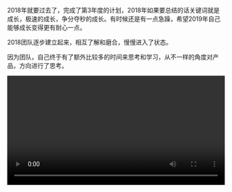 
2018年就要过去了，完成了第3年度的计划，2018年如果要总结的话关键词就是成长，极速的成长，争分夺秒的成长。有时候还是有一点急躁，希望2019年自己能够成长变得更有耐心一点。


2018团队逐步建立起来，相互了解和磨合，慢慢进入了状态。

因为团队，自己终于有了额外比较多的时间来思考和学习，从不一样的角度对产品，方向进行了思考。

<video width="100%"  controls>
<source src="http://36.189.247.18/vcloud1049.tc.qq.com/1049_M0101355002yMtEh3OswUW1001550990.f40.mp4?vkey=985195BCA5CFC9C91E49ABAAF88A774DF33114C767B2DC15CF18C624819FE66CBC2FEB286F96E7EDAB572DC30F033455E1CCB3AE3755C6109A7B7C1C9B732B90825AF49CC9200E6509C75C70153AB0888C07BA43A56C8699" type="video/mp4">
</video>